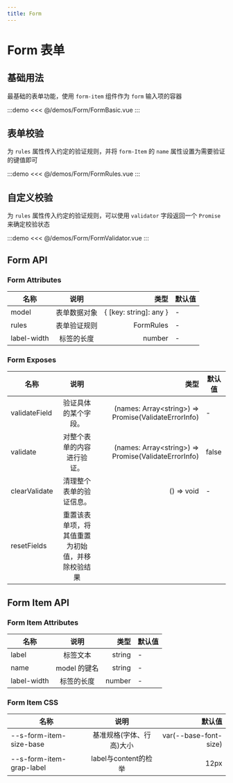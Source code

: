 ```yaml
---
title: Form
---
```


# Form 表单

## 基础用法

最基础的表单功能，使用 `form-item` 组件作为 `form` 输入项的容器

:::demo
<<< @/demos/Form/FormBasic.vue
:::

## 表单校验

为 `rules` 属性传入约定的验证规则，并将 `form-Item` 的 `name` 属性设置为需要验证的键值即可

:::demo
<<< @/demos/Form/FormRules.vue
:::

## 自定义校验

为 `rules` 属性传入约定的验证规则，可以使用 `validator` 字段返回一个 `Promise` 来确定校验状态

:::demo
<<< @/demos/Form/FormValidator.vue
:::

## Form API

### Form Attributes

| 名称        |     说明     |                     类型 | 默认值 |
| ----------- | :----------: | -----------------------: | ------ |
| model       | 表单数据对象 | { \[key: string\]: any } | -      |
| rules       | 表单验证规则 |                FormRules | -      |
| label-width |  标签的长度  |                   number | -      |

### Form Exposes

| 名称          |                       说明                       |                                                   类型 | 默认值 |
| ------------- | :----------------------------------------------: | -----------------------------------------------------: | ------ |
| validateField |               验证具体的某个字段。               | (names: Array\<string\>) => Promise(ValidateErrorInfo) | -      |
| validate      |            对整个表单的内容进行验证。            | (names: Array\<string\>) => Promise(ValidateErrorInfo) | false  |
| clearValidate |             清理整个表单的验证信息。             |                                             () => void | -      |
| resetFields   | 重置该表单项，将其值重置为初始值，并移除校验结果 |

## Form Item API

### Form Item Attributes

| 名称        |     说明     |   类型 | 默认值 |
| ----------- | :----------: | -----: | ------ |
| label       |   标签文本   | string | -      |
| name        | model 的键名 | string | -      |
| label-width |  标签的长度  | number | -      |

### Form Item CSS

| 名称                     |           说明           |                默认值 |
| ------------------------ | :----------------------: | --------------------: |
| --s-form-item-size-base  | 基准规格(字体、行高)大小 | var(--base-font-size) |
| --s-form-item-grap-label |   label与content的检举   |                  12px |